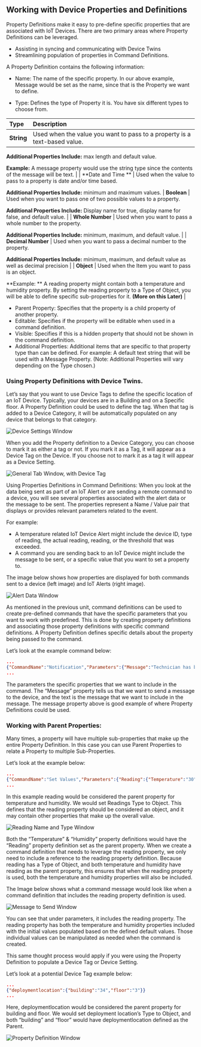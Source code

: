 ## Working with Device Properties and Definitions

Property Definitions make it easy to pre-define specific properties that are associated with IoT Devices.  There are two primary areas where Property Definitions can be leveraged. 
 
- Assisting in syncing and communicating with Device Twins
- Streamlining population of properties in Command Definitions.  

A Property Definition contains the following information:

- Name: The name of the specific property.  In our above example, Message would be set as the name, since that is the Property we want to define.  

- Type: Defines the type of Property it is.  You have six different types to choose from.  

| **Type**                 | **Description**          |
| :------------------- | :------------------- |
| **String**  	       | Used when the value you want to pass to a property is a text-based value.  

**Additional Properties Include:** max length and default value.

**Example:** A message property would use the string type since the contents of the message will be text. |
| **Date and Time **       | Used when the value to pass to a property is date and/or time based.  

**Additional Properties Include:** minimum and maximum values. 
| **Boolean**              | Used when you want to pass one of two possible values to a property.  

**Additional Properties Include:** Display name for true, display name for false, and default value.                   |
| **Whole Number**         | Used when you want to pass a whole number to the property. 

**Additional Properties Include:** minimum, maximum, and default value.                    |
| **Decimal Number**       | Used when you want to pass a decimal number to the property. 

**Additional Properties Include:** minimum, maximum, and default value as well as decimal precision                   |
| **Object**               | Used when the Item you want to pass is an object.  

**Example: ** A reading property might contain both a temperature and humidity property.  By setting the reading property to a Type of Object, you will be able to define specific sub-properties for it.  **(More on this Later)** |

- Parent Property: Specifies that the property is a child property of another property.  
- Editable: Specifies if the property will be editable when used in a command definition.  
- Visible: Specifies if this is a hidden property that should not be shown in the command definition.
- Additional Properties:   Additional items that are specific to that property type than can be defined. For example: A default text string that will be used with a Message Property.  (Note: Additional Properties will vary depending on the Type chosen.) 

### Using Property Definitions with Device Twins. 
Let’s say that you want to use Device Tags to define the specific location of an IoT Device.  Typically, your devices are in a Building and on a Specific floor.  A Property Definition could be used to define the tag.  When that tag is added to a Device Category, it will be automatically populated on any device that belongs to that category.  

![Device Settings Window](../media/1-rg-unit5.png)

When you add the Property definition to a Device Category, you can choose to mark it as either a tag or not.  If you mark it as a Tag, it will appear as a Device Tag on the Device.  If you choose not to mark it as a tag it will appear as a Device Setting.  


![General Tab Window, with Device Tag](../media/2-rg-unit5.png)

Using Properties Definitions in Command Definitions:
When you look at the data being sent as part of an IoT Alert or are sending a remote command to a device, you will see several properties associated with the alert data or the message to be sent.  The properties represent a Name / Value pair that displays or provides relevant parameters related to the event.   

For example: 


- A temperature related IoT Device Alert might include the device ID, type of reading, the actual reading, reading, or the threshold that was exceeded.  
- A command you are sending back to an IoT Device might include the message to be sent, or a specific value that you want to set a property to.  

The image below shows how properties are displayed for both commands sent to a device (left image) and IoT Alerts (right image).

![Alert Data Window](../media/3-rg-unit5.png)

As mentioned in the previous unit, command definitions can be used to create pre-defined commands that have the specific parameters that you want to work with predefined.  This is done by creating property definitions and associating those property definitions with specific command definitions.  A Property Definition defines specific details about the property being passed to the command.  

Let’s look at the example command below:
```json
...
{"CommandName":"Notification","Parameters":{"Message":"Technician has been dispatched"}}
...
```

The parameters the specific properties that we want to include in the command.  The “Message” property tells us that we want to send a message to the device, and the text is the message that we want to include in the message.  The message property above is good example of where Property Definitions could be used.  

### Working with Parent Properties:
Many times, a property will have multiple sub-properties that make up the entire Property Definition.  In this case you can use Parent Properties to relate a Property to multiple Sub-Properties.  

Let’s look at the example below:    
```json
...
{"CommandName":"Set Values","Parameters":{"Reading":{"Temperature":"30","Humidity":"30"}}}
...
```

In this example reading would be considered the parent property for temperature and humidity.  We would set Readings Type to Object. This defines that the reading property should be considered an object, and it may contain other properties that make up the overall value.  

![Reading Name and Type Window](../media/4-rg-unit5.png)

Both the “Temperature” & “Humidity” property definitions would have the “Reading” property definition set as the parent property.    When we create a command definition that needs to leverage the reading property, we only need to include a reference to the reading property definition.   Because reading has a Type of Object, and both temperature and humidity have reading as the parent property, this ensures that when the reading property is used, both the temperature and humidity properties will also be included.  
  
The Image below shows what a command message would look like when a command definition that includes the reading property definition is used.  

![Message to Send Window](../media/5-rg-unit5.png)

You can see that under parameters, it includes the reading property.  The reading property has both the temperature and humidity properties included with the initial values populated based on the defined default values.  Those individual values can be manipulated as needed when the command is created.  

This same thought process would apply if you were using the Property Definition to populate a Device Tag or Device Setting.  

Let’s look at a potential Device Tag example below:    
```json
...
{"deploymentlocation":{"building":"34","floor":"3"}}
...
```

Here, deploymentlocation would be considered the parent property for building and floor.  We would set deployment location’s Type to Object, and both “building” and “floor” would have deploymentlocation defined as the Parent.     

![Property Definition Window](../media/6-rg-unit5.png)



















